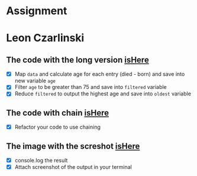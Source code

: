 # Assignment
# Leon Czarlinski

## The code with the long version [isHere](assignmentLong.js)
- [X] Map `data` and calculate age for each entry (died - born) and save into new variable `age`
- [X] Filter `age` to be greater than 75 and save into `filtered` variable
- [X] Reduce `filtered` to output the highest age and save into `oldest` variable

## The code with chain [isHere](assignmentChain.js)
- [X] Refactor your code to use chaining

## The image with the screshot [isHere](assignmentScreenshot.png)
- [X] console.log the result
- [X] Attach screenshot of the output in your terminal
